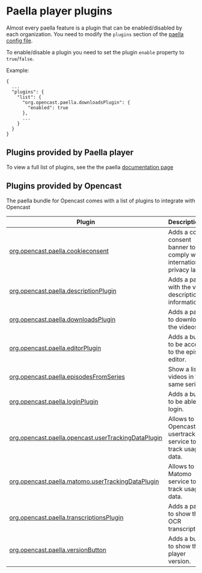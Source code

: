 Paella player plugins
=====================

Almost every paella feature is a plugin that can be enabled/disabled by each organization.
You need to modify the `plugins` section of the [paella config file](configuration.md).

To enable/disable a plugin you need to set the plugin `enable` property to `true`/`false`.

Example:
```
{
  ...
  "plugins": {
    "list": {
      "org.opencast.paella.downloadsPlugin": {
        "enabled": true
      },
      ...
    }
  }
}
```


Plugins provided by Paella player
---------------------------------

To view a full list of plugins, see the the paella [documentation page](https://paellaplayer.upv.es/#/doc/index.md)


Plugins provided by Opencast
----------------------------

The paella bundle for Opencast comes with a list of plugins to integrate with Opencast

Plugin                                             | Description 
---------------------------------------------------|:------------
[org.opencast.paella.cookieconsent](plugins/org.opencast.paella.cookieconsent.md)                                     | Adds a cookie consent banner to comply with international privacy laws.
[org.opencast.paella.descriptionPlugin](plugins/org.opencast.paella.descriptionPlugin.md)                             | Adds a panel with the video description information.
[org.opencast.paella.downloadsPlugin](plugins/org.opencast.paella.downloadsPlugin.md)                                 | Adds a panel to download the videos.
[org.opencast.paella.editorPlugin](plugins/org.opencast.paella.editorPlugin.md)                                       | Adds a button to be access to the episode editor.
[org.opencast.paella.episodesFromSeries](plugins/org.opencast.paella.episodesFromSeries.md)                           | Show a list of videos in the same series.
[org.opencast.paella.loginPlugin](plugins/org.opencast.paella.loginPlugin.md)                                         | Adds a button to be able to login.
[org.opencast.paella.opencast.userTrackingDataPlugin](plugins/org.opencast.paella.opencast.userTrackingDataPlugin.md) | Allows to use Opencast usertracking service to track usage data.
[org.opencast.paella.matomo.userTrackingDataPlugin](plugins/org.opencast.paella.matomo.userTrackingDataPlugin.md)     | Allows to use Matomo service to track usage data.
[org.opencast.paella.transcriptionsPlugin](plugins/org.opencast.paella.transcriptionsPlugin.md)                       | Adds a panel to show the OCR transcriptions.
[org.opencast.paella.versionButton](plugins/org.opencast.paella.versionButton.md)                                     | Adds a button to show the player version.
